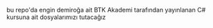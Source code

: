 bu repo'da engin demiroğa ait BTK Akademi tarafından yayınlanan C# kursuna ait dosyalarımızı tutacağız
